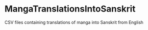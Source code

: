 # MangaTranslationsIntoSanskrit
CSV files containing translations of manga into Sanskrit from English
